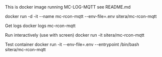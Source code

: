 This is docker image running MC-LOG-MQTT see README.md


docker run -d -it --name mc-rcon-mqtt --env-file=.env sitera/mc-rcon-mqtt

Get logs
docker logs mc-rcon-mqtt

Run interactively (use with screen)
docker run -it sitera/mc-rcon-mqtt

Test container
docker run -it --env-file=.env --entrypoint /bin/bash sitera/mc-rcon-mqtt
